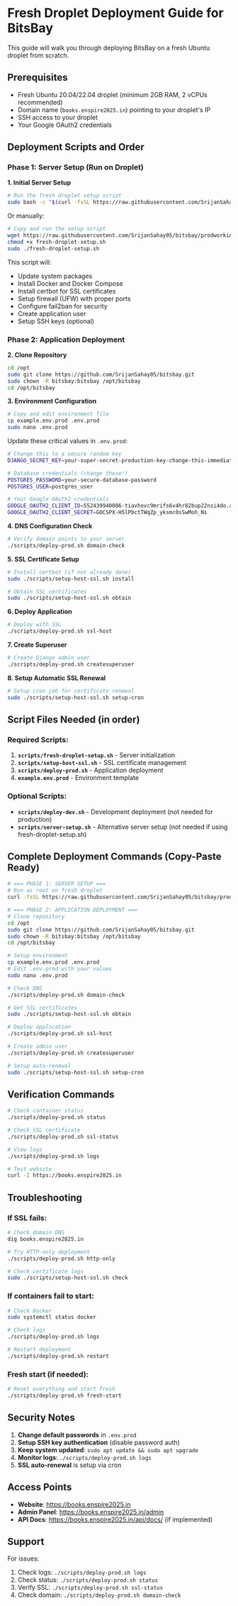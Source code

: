 # Fresh Droplet Deployment Guide for BitsBay

This guide will walk you through deploying BitsBay on a fresh Ubuntu droplet from scratch.

## Prerequisites

- Fresh Ubuntu 20.04/22.04 droplet (minimum 2GB RAM, 2 vCPUs recommended)
- Domain name (`books.enspire2025.in`) pointing to your droplet's IP
- SSH access to your droplet
- Your Google OAuth2 credentials

## Deployment Scripts and Order

### Phase 1: Server Setup (Run on Droplet)

**1. Initial Server Setup**
```bash
# Run the fresh droplet setup script
sudo bash -c "$(curl -fsSL https://raw.githubusercontent.com/SrijanSahay05/bitsbay/prodworking/scripts/fresh-droplet-setup.sh)"
```

Or manually:
```bash
# Copy and run the setup script
wget https://raw.githubusercontent.com/SrijanSahay05/bitsbay/prodworking/scripts/fresh-droplet-setup.sh
chmod +x fresh-droplet-setup.sh
sudo ./fresh-droplet-setup.sh
```

This script will:
- Update system packages
- Install Docker and Docker Compose
- Install certbot for SSL certificates
- Setup firewall (UFW) with proper ports
- Configure fail2ban for security
- Create application user
- Setup SSH keys (optional)

### Phase 2: Application Deployment

**2. Clone Repository**
```bash
cd /opt
sudo git clone https://github.com/SrijanSahay05/bitsbay.git
sudo chown -R bitsbay:bitsbay /opt/bitsbay
cd /opt/bitsbay
```

**3. Environment Configuration**
```bash
# Copy and edit environment file
cp example.env.prod .env.prod
sudo nano .env.prod
```

Update these critical values in `.env.prod`:
```bash
# Change this to a secure random key
DJANGO_SECRET_KEY=your-super-secret-production-key-change-this-immediately

# Database credentials (change these!)
POSTGRES_PASSWORD=your-secure-database-password
POSTGRES_USER=postgres_user

# Your Google OAuth2 credentials
GOOGLE_OAUTH2_CLIENT_ID=552439940086-tiavhovc9mrifs6v4hr82bup22nsi4do.apps.googleusercontent.com
GOOGLE_OAUTH2_CLIENT_SECRET=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
```

**4. DNS Configuration Check**
```bash
# Verify domain points to your server
./scripts/deploy-prod.sh domain-check
```

**5. SSL Certificate Setup**
```bash
# Install certbot (if not already done)
sudo ./scripts/setup-host-ssl.sh install

# Obtain SSL certificates
sudo ./scripts/setup-host-ssl.sh obtain
```

**6. Deploy Application**
```bash
# Deploy with SSL
./scripts/deploy-prod.sh ssl-host
```

**7. Create Superuser**
```bash
# Create Django admin user
./scripts/deploy-prod.sh createsuperuser
```

**8. Setup Automatic SSL Renewal**
```bash
# Setup cron job for certificate renewal
sudo ./scripts/setup-host-ssl.sh setup-cron
```

## Script Files Needed (in order)

### Required Scripts:
1. **`scripts/fresh-droplet-setup.sh`** - Server initialization
2. **`scripts/setup-host-ssl.sh`** - SSL certificate management
3. **`scripts/deploy-prod.sh`** - Application deployment
4. **`example.env.prod`** - Environment template

### Optional Scripts:
- **`scripts/deploy-dev.sh`** - Development deployment (not needed for production)
- **`scripts/server-setup.sh`** - Alternative server setup (not needed if using fresh-droplet-setup.sh)

## Complete Deployment Commands (Copy-Paste Ready)

```bash
# === PHASE 1: SERVER SETUP ===
# Run as root on fresh droplet
curl -fsSL https://raw.githubusercontent.com/SrijanSahay05/bitsbay/prodworking/scripts/fresh-droplet-setup.sh | sudo bash

# === PHASE 2: APPLICATION DEPLOYMENT ===
# Clone repository
cd /opt
sudo git clone https://github.com/SrijanSahay05/bitsbay.git
sudo chown -R bitsbay:bitsbay /opt/bitsbay
cd /opt/bitsbay

# Setup environment
cp example.env.prod .env.prod
# Edit .env.prod with your values
sudo nano .env.prod

# Check DNS
./scripts/deploy-prod.sh domain-check

# Get SSL certificates
sudo ./scripts/setup-host-ssl.sh obtain

# Deploy application
./scripts/deploy-prod.sh ssl-host

# Create admin user
./scripts/deploy-prod.sh createsuperuser

# Setup auto-renewal
sudo ./scripts/setup-host-ssl.sh setup-cron
```

## Verification Commands

```bash
# Check container status
./scripts/deploy-prod.sh status

# Check SSL certificate
./scripts/deploy-prod.sh ssl-status

# View logs
./scripts/deploy-prod.sh logs

# Test website
curl -I https://books.enspire2025.in
```

## Troubleshooting

### If SSL fails:
```bash
# Check domain DNS
dig books.enspire2025.in

# Try HTTP-only deployment
./scripts/deploy-prod.sh http-only

# Check certificate logs
sudo ./scripts/setup-host-ssl.sh check
```

### If containers fail to start:
```bash
# Check Docker
sudo systemctl status docker

# Check logs
./scripts/deploy-prod.sh logs

# Restart deployment
./scripts/deploy-prod.sh restart
```

### Fresh start (if needed):
```bash
# Reset everything and start fresh
./scripts/deploy-prod.sh fresh-start
```

## Security Notes

1. **Change default passwords** in `.env.prod`
2. **Setup SSH key authentication** (disable password auth)
3. **Keep system updated**: `sudo apt update && sudo apt upgrade`
4. **Monitor logs**: `./scripts/deploy-prod.sh logs`
5. **SSL auto-renewal** is setup via cron

## Access Points

- **Website**: https://books.enspire2025.in
- **Admin Panel**: https://books.enspire2025.in/admin
- **API Docs**: https://books.enspire2025.in/api/docs/ (if implemented)

## Support

For issues:
1. Check logs: `./scripts/deploy-prod.sh logs`
2. Check status: `./scripts/deploy-prod.sh status`
3. Verify SSL: `./scripts/deploy-prod.sh ssl-status`
4. Check domain: `./scripts/deploy-prod.sh domain-check`
